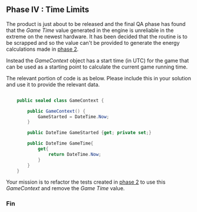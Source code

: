 ## Phase IV : Time Limits

The product is just about to be released and the final QA phase has found that the _Game Time_ value generated in the engine is unreliable in the extreme on the newest hardware.  It has been decided that the routine is to be scrapped and so the value can't be provided to generate the energy calculations made in [phase 2](phase2).

Instead the _GameContext_ object has a start time (in UTC) for the game that can be used as a starting point to calculate the current game running time.

The relevant portion of code is as below.  Please include this in your solution and use it to provide the relevant data.

```` csharp

    public sealed class GameContext {

        public GameContext() {
            GameStarted = DateTime.Now;
        }

        public DateTime GameStarted {get; private set;}

        public DateTime GameTime{
            get{
                return DateTime.Now;
            }
        }
    }

````

Your mission is to refactor the tests created in [phase 2](phase2) to use this _GameContext_ and remove the _Game Time_ value.

### Fin